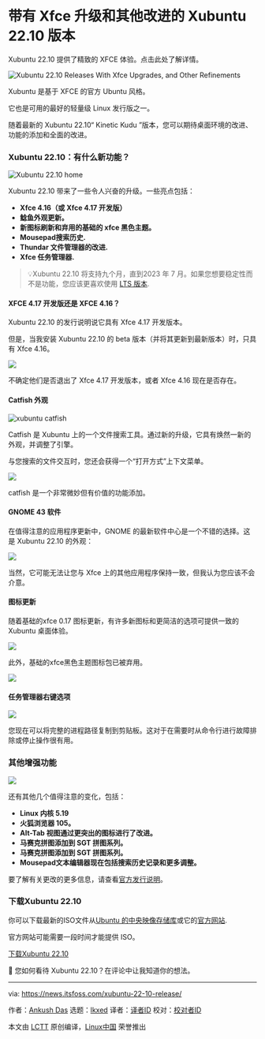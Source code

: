 [#]: subject: "Xubuntu 22.10 Releases With Xfce Upgrades, and Other Refinements"
[#]: via: "https://news.itsfoss.com/xubuntu-22-10-release/"
[#]: author: "Ankush Das https://news.itsfoss.com/author/ankush/"
[#]: collector: "lkxed"
[#]: translator: "littlebirdnest"
[#]: reviewer: " "
[#]: publisher: " "
[#]: url: " "

带有 Xfce 升级和其他改进的 Xubuntu 22.10 版本
======

Xubuntu 22.10 提供了精致的 XFCE 体验。点击此处了解详情。

![Xubuntu 22.10 Releases With Xfce Upgrades, and Other Refinements][1]

Xubuntu 是基于 XFCE 的官方 Ubuntu 风格。

它也是可用的最好的轻量级 Linux 发行版之一。

随着最新的 Xubuntu 22.10“ Kinetic Kudu ”版本，您可以期待桌面环境的改进、功能的添加和全面的改进。

### Xubuntu 22.10：有什么新功能？

![Xubuntu 22.10 home][2]

Xubuntu 22.10 带来了一些令人兴奋的升级。一些亮点包括：

- **Xfce 4.16（或 Xfce 4.17 开发版）**
- **鲶鱼外观更新。**
- **新图标刷新和弃用的基础的 xfce 黑色主题。**
- **Mousepad搜索历史.**
- **Thundar 文件管理器的改进.**
- **Xfce 任务管理器.**

> 💡Xubuntu 22.10 将支持九个月，直到2023 年 7 月。如果您想要稳定性而不是功能，您应该更喜欢使用 [LTS 版本][3].

#### XFCE 4.17 开发版还是 XFCE 4.16？

Xubuntu 22.10 的发行说明说它具有 Xfce 4.17 开发版本。

但是，当我安装 Xubuntu 22.10 的 beta 版本（并将其更新到最新版本）时，只具有 Xfce 4.16。

![][4]

不确定他们是否退出了 Xfce 4.17 开发版本，或者 Xfce 4.16 现在是否存在。

#### Catfish 外观

![xubuntu catfish][5]

Catfish 是 Xubuntu 上的一个文件搜索工具。通过新的升级，它具有焕然一新的外观，并调整了引擎。

与您搜索的文件交互时，您还会获得一个“打开方式”上下文菜单。

![][6]

catfish 是一个非常微妙但有价值的功能添加。

#### GNOME 43 软件

在值得注意的应用程序更新中，GNOME 的最新软件中心是一个不错的选择。这是 Xubuntu 22.10 的外观：

![][7]

当然，它可能无法让您与 Xfce 上的其他应用程序保持一致，但我认为您应该不会介意。

#### 图标更新

随着基础的xfce 0.17 图标更新，有许多新图标和更简洁的选项可提供一致的Xubuntu 桌面体验。

![][8]

此外，基础的xfce黑色主题图标包已被弃用。

![][9]

#### 任务管理器右键选项

![][10]

您现在可以将完整的进程路径复制到剪贴板。这对于在需要时从命令行进行故障排除或停止操作很有用。
### 其他增强功能

![][11]

还有其他几个值得注意的变化，包括：

- **Linux 内核 5.19**
- **火狐浏览器 105。**
- **Alt-Tab 视图通过更突出的图标进行了改进。**
- **马赛克拼图添加到 SGT 拼图系列。**
- **马赛克拼图添加到 SGT 拼图系列。**
- **Mousepad文本编辑器现在包括搜索历史记录和更多调整。**

要了解有关更改的更多信息，请查看[官方发行说明][12]。

### 下载Xubuntu 22.10

你可以下载最新的ISO文件从[Ubuntu 的中央映像存储库][13]或它的[官方网站][14].

官方网站可能需要一段时间才能提供 ISO。

[下载Xubuntu 22.10][14]

💬 您如何看待 Xubuntu 22.10？在评论中让我知道你的想法。

--------------------------------------------------------------------------------

via: https://news.itsfoss.com/xubuntu-22-10-release/

作者：[Ankush Das][a]
选题：[lkxed][b]
译者：[译者ID](https://github.com/译者ID)
校对：[校对者ID](https://github.com/校对者ID)

本文由 [LCTT](https://github.com/LCTT/TranslateProject) 原创编译，[Linux中国](https://linux.cn/) 荣誉推出

[a]: https://news.itsfoss.com/author/ankush/
[b]: https://github.com/lkxed
[1]: https://news.itsfoss.com/content/images/size/w1200/2022/10/xubuntu-22-10-release.jpg
[2]: https://news.itsfoss.com/content/images/2022/10/xubuntu-22-10.png
[3]: https://itsfoss.com/long-term-support-lts/
[4]: https://news.itsfoss.com/content/images/2022/10/xfce-4-16.jpg
[5]: https://news.itsfoss.com/content/images/2022/10/catfish-xubuntu-22-10.png
[6]: https://news.itsfoss.com/content/images/2022/10/catfish-openwith-1.jpg
[7]: https://news.itsfoss.com/content/images/2022/10/xubuntu-gnome-43-software.jpg
[8]: https://news.itsfoss.com/content/images/2022/10/xubuntu-22-10-icons.jpg
[9]: https://news.itsfoss.com/content/images/2022/10/xfce-dark-theme.png
[10]: https://news.itsfoss.com/content/images/2022/10/task-manager-copy-command-line.jpg
[11]: https://news.itsfoss.com/content/images/2022/10/xubuntu-22-10-puzzle.png
[12]: https://wiki.xubuntu.org/releases/22.10/release-notes
[13]: https://cdimage.ubuntu.com/xubuntu/releases/22.10/release/
[14]: https://xubuntu.org/download/
